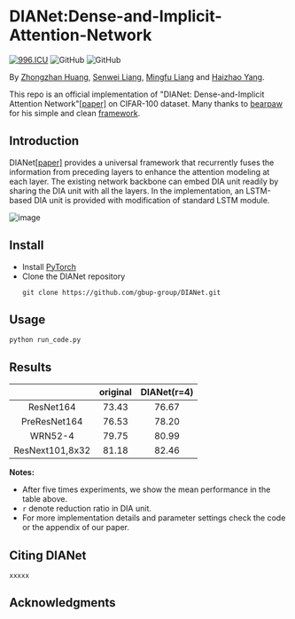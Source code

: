# DIANet:Dense-and-Implicit-Attention-Network
[![996.ICU](https://img.shields.io/badge/link-996.icu-red.svg)](https://996.icu) 
![GitHub](https://img.shields.io/github/license/gbup-group/DIANet.svg)
![GitHub](https://img.shields.io/badge/gbup-%E7%A8%B3%E4%BD%8F-blue.svg)

By [Zhongzhan Huang](https://github.com/dedekinds), [Senwei Liang](https://github.com/LeungSamWai), [Mingfu Liang](https://github.com/wuyujack) and [Haizhao Yang](https://haizhaoyang.github.io/).

This repo is an official implementation of "DIANet: Dense-and-Implicit Attention Network"[[paper]](www.baidu.com)  on CIFAR-100 dataset. Many thanks to [bearpaw](https://github.com/bearpaw) for his simple and clean [framework](https://github.com/bearpaw/pytorch-classification). 

## Introduction

DIANet[[paper]](www.baidu.com) provides a universal framework that recurrently fuses the information from preceding layers to enhance the attention modeling at each layer. The existing network backbone can embed DIA unit readily by sharing the DIA unit with all the layers. In the implementation, an LSTM-based DIA unit is provided with modification of standard LSTM module.



![image](https://github.com/gbup-group/DIANet/blob/master/image/fig3.jpg)


## Install
* Install [PyTorch](http://pytorch.org/)
* Clone the DIANet repository
  ```
  git clone https://github.com/gbup-group/DIANet.git
  ```

## Usage
  ```
 python run_code.py
  ```



## Results
|                 | original | DIANet(r=4) |
|:---------------:|:--------:|:------:|
|    ResNet164    |   73.43  |  76.67 |
|   PreResNet164  |   76.53  |  78.20 |
|     WRN52-4     |   79.75  |  80.99 |
| ResNext101,8x32 |   81.18  |  82.46 |


**Notes:**

- After five times experiments, we show the mean performance in the table above. 
- `r` denote reduction ratio in DIA unit. 
- For more implementation details and parameter settings check the code or the appendix of our paper.


## Citing DIANet

```
xxxxx
```
## Acknowledgments
